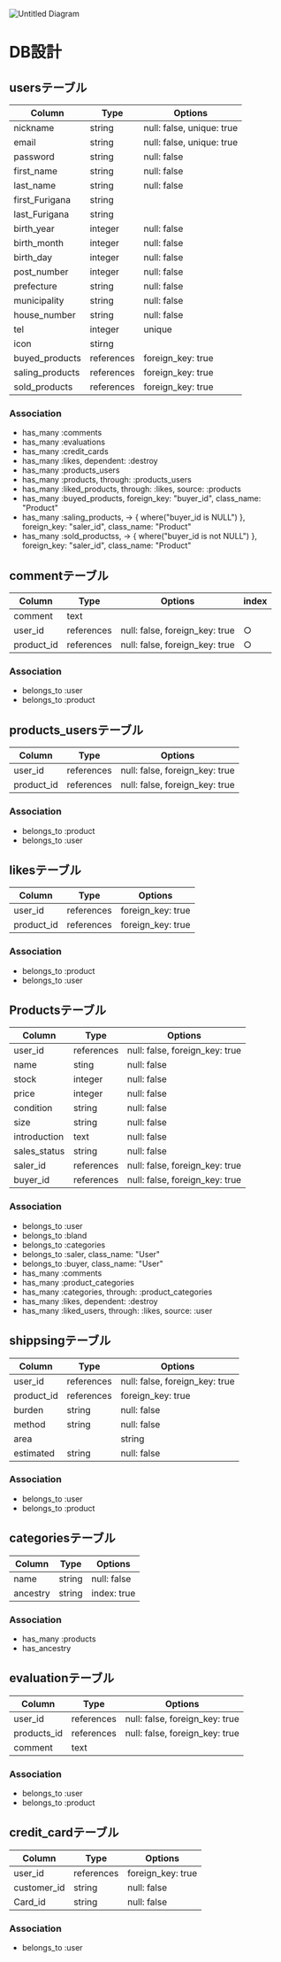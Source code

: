 ![Untitled Diagram](https://user-images.githubusercontent.com/57151814/74227619-330d3b80-4d02-11ea-8077-e8d5744f8922.jpg)

# DB設計
 
## usersテーブル
|Column|Type|Options|
|------|----|-------|
|nickname|string|null: false, unique: true|
|email|string|null: false, unique: true|
|password|string|null: false|
|first_name|string|null: false|
|last_name|string|null: false|
|first_Furigana|string|
|last_Furigana|string|
|birth_year|integer|null: false|
|birth_month|integer|null: false|
|birth_day|integer|null: false|
|post_number|integer|null: false|
|prefecture|string|null: false|
|municipality|string|null: false|
|house_number|string|null: false|
|tel|integer|unique|
|icon|stirng|
|buyed_products|references|foreign_key: true|
|saling_products|references|foreign_key: true|
|sold_products|references|foreign_key: true|
 
### Association
- has_many :comments
- has_many :evaluations
- has_many :credit_cards
- has_many :likes, dependent: :destroy
- has_many :products_users
- has_many :products, through: :products_users
- has_many :liked_products, through: :likes, source: :products
- has_many :buyed_products, foreign_key: "buyer_id", class_name: "Product"
- has_many :saling_products, -> { where("buyer_id is NULL") }, foreign_key: "saler_id", class_name: "Product"
- has_many :sold_productss, -> { where("buyer_id is not NULL") }, foreign_key: "saler_id", class_name: "Product"
## commentテーブル
|Column|Type|Options|index|
|------|----|-------|-----|
|comment|text|
|user_id|references|null: false, foreign_key: true|○|
|product_id|references|null: false, foreign_key: true|○|
 
### Association
- belongs_to :user
- belongs_to :product
 
## products_usersテーブル
|Column|Type|Options|
|------|----|-------|
|user_id|references|null: false, foreign_key: true|
|product_id|references|null: false, foreign_key: true|
 
### Association
- belongs_to :product
- belongs_to :user
 
## likesテーブル
|Column|Type|Options|
|------|----|-------|
|user_id|references|foreign_key: true|
|product_id|references|foreign_key: true|
 
### Association
- belongs_to :product
- belongs_to :user
 
## Productsテーブル
|Column|Type|Options|
|------|----|-------|
|user_id|references|null: false, foreign_key: true|
|name|sting|null: false|
|stock|integer|null: false|
|price|integer|null: false|
|condition|string|null: false|
|size|string|null: false|
|introduction|text|null: false|
|sales_status|string|null: false|
|saler_id|references|null: false, foreign_key: true|
|buyer_id|references|null: false, foreign_key: true|

###  Association
- belongs_to :user
- belongs_to :bland
- belongs_to :categories
- belongs_to :saler, class_name: "User"
- belongs_to :buyer, class_name: "User"
- has_many :comments
- has_many :product_categories
- has_many :categories, through: :product_categories
- has_many :likes, dependent: :destroy
- has_many :liked_users, through: :likes, source: :user

## shippsingテーブル
|Column|Type|Options|
|------|----|-------|
|user_id|references|null: false, foreign_key: true|
|product_id|references|foreign_key: true|
|burden|string|null: false|
|method|string|null: false|
|area||string|null: false|
|estimated|string|null: false|

###  Association
- belongs_to :user
- belongs_to :product
 
## categoriesテーブル
|Column|Type|Options|
|------|----|-------|
|name|string|null: false|
|ancestry|string|index: true|

### Association
- has_many :products
- has_ancestry
 
 
## evaluationテーブル
|Column|Type|Options|
|------|----|-------|
|user_id|references|null: false, foreign_key: true|
|products_id|references|null: false, foreign_key: true|
|comment|text|
 
### Association
- belongs_to :user
- belongs_to :product
 
 
## credit_cardテーブル
|Column|Type|Options|
|------|----|-------|
|user_id|references|foreign_key: true|
|customer_id|string|null: false|
|Card_id|string|null: false|
 
### Association
- belongs_to :user
